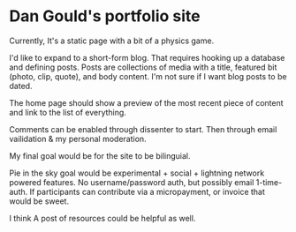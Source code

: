 # Dan Gould's portfolio site

Currently, It's a static page with a bit of a physics game.

I'd like to expand to a short-form blog. That requires hooking up a database and defining posts. Posts are collections of media with a title, featured bit (photo, clip, quote), and body content. I'm not sure if I want blog posts to be dated.

The home page should show a preview of the most recent piece of content and link to the list of everything.

Comments can be enabled through dissenter to start. Then through email vailidation & my personal moderation.

My final goal would be for the site to be bilinguial.

Pie in the sky goal would be experimental + social + lightning network powered features. No username/password auth, but possibly email 1-time-auth. If participants can contribute via a micropayment, or invoice that would be sweet.

I think A post of resources could be helpful as well.

